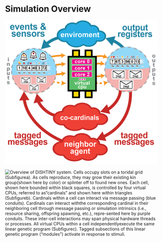 # Simulation Overview

![Overview of genome execution. Tagged events and messages(shown as bells and envelopes, respectively) activate module executionon virtual cores. Simulation state can also be read directly using sensorinstructions to access input registers. Special instructions write to outputregisters, allowing interaction with the simulation, and generate taggedmessages, allowing interaction with other virtual CPUs](assets/oee4-03.png)

![Overview of DISHTINY system. Cells occupy slots on a toridal grid (Subfigurea). As cells reproduce, they may grow their existing kin group(shown here by color) or splinter off to found new ones. Each cell, shown here bounded within black squares, is controlled by four virtual CPUs, referred to as“cardinals” and shown here within triangles (Subfigureb). Cardinals within a cell can interact via message passing (blue conduits). Cardinals can interact withthe corresponding cardinal in their neighboring cell through message passing or simulation intrinsics (i.e., resource sharing, offspring spawning, etc.), repre-sented here by purple conduits. These inter-cell interactions may span physical hardware threads or processes. All virtual CPUs within a cell independentlyexecute the same linear genetic program (Subfigurec). Tagged subsections of this linear genetic program (“modules”) activate in response to stimuli.](assets/oee4-10.png)
